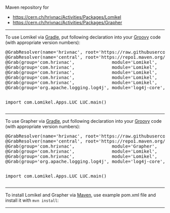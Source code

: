 Maven repository for
<ul>
<li><a href="https://cern.ch/hrivnac/Activities/Packages/Lomikel">https://cern.ch/hrivnac/Activities/Packages/Lomikel</a></li>
<li><a href="https://cern.ch/hrivnac/Activities/Packages/Grapher">https://cern.ch/hrivnac/Activities/Packages/Grapher</a></li>
</ul>
<hr/>
To use Lomikel via <a href="https://gradle.com">Gradle</a>, put following declaration into your <a href="https://groovy-lang.org">Groovy</a> code (with appropriate version numbers):
<pre>
@GrabResolver(name='hrivnac', root='https://raw.githubusercontent.com/hrivnac/Maven/main/')
@GrabResolver(name='central', root='https://repo1.maven.org/maven2/')
@Grab(group='com.hrivnac',              module='Lomikel',    version='03.07.00')
@Grab(group='com.hrivnac',              module='Lomikel',    version='03.07.00-ext')
@Grab(group='com.hrivnac',              module='Lomikel',    version='03.07.00-HBase') // if HBase is needed
@Grab(group='com.hrivnac',              module='Lomikel',    version='03.07.00-Janus') // if JanusGraph and HBase is needed
@Grab(group='com.hrivnac',              module='Lomikel',    version='03.07.00-data')  // if data (models,...) are needed
@Grab(group='org.apache.logging.log4j', module='log4j-core', version='2.23.1')

import com.Lomikel.Apps.LUC
LUC.main()
</pre>
<hr/>
To use Grapher via  <a href="https://gradle.com">Gradle</a>, put following declaration into your <a href="https://groovy-lang.org">Groovy</a> code (with appropriate version numbers):
<pre>
@GrabResolver(name='hrivnac', root='https://raw.githubusercontent.com/hrivnac/Maven/main/')
@GrabResolver(name='central', root='https://repo1.maven.org/maven2/')
@Grab(group='com.hrivnac',              module='Grapher',    version='01.02.00')
@Grab(group='com.hrivnac',              module='Lomikel',    version='03.06.00')
@Grab(group='com.hrivnac',              module='Lomikel',    version='03.06.00-ext')
@Grab(group='org.apache.logging.log4j', module='log4j-core', version='2.23.1')

import com.Lomikel.Apps.LUC
LUC.main()
</pre>
<hr/>
To install Lomikel and Grapher via <a href="https://maven.apache.org">Maven</a>, use example pom.xml file and install it with <code>mvn install</code>:
<hr/>
